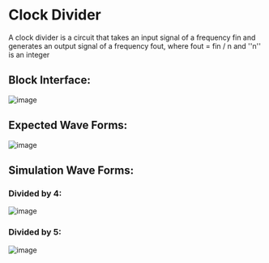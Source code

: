 # Clock Divider
A clock divider is a circuit that takes an input signal of a frequency fin and generates an output signal of a frequency fout, where 
fout = fin / n and ''n'' is an integer
## Block Interface:
![image](https://user-images.githubusercontent.com/82395215/183298022-76c4e6f2-a55a-413e-8ab2-5d1af8420b73.png)
## Expected Wave Forms:
![image](https://user-images.githubusercontent.com/82395215/183298041-34b350f1-ef75-4dd8-aff6-e82fa9eb2d83.png)
## Simulation Wave Forms:
### Divided by 4:
![image](https://user-images.githubusercontent.com/82395215/183298244-0c5f2547-d570-44f3-a6bb-73c53c85db9c.png)
### Divided by 5:
![image](https://user-images.githubusercontent.com/82395215/183298289-ecb0a609-a41e-4921-b06c-48676e8cf962.png)
